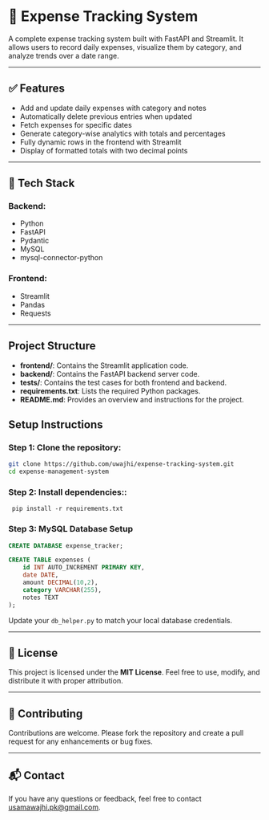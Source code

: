 
# 💸 Expense Tracking System

A complete expense tracking system built with FastAPI and Streamlit. It allows users to record daily expenses, visualize them by category, and analyze trends over a date range.

---

## ✅ Features

- Add and update daily expenses with category and notes
- Automatically delete previous entries when updated
- Fetch expenses for specific dates
- Generate category-wise analytics with totals and percentages
- Fully dynamic rows in the frontend with Streamlit
- Display of formatted totals with two decimal points

---

## 🧰 Tech Stack

### Backend:
- Python
- FastAPI
- Pydantic
- MySQL
- mysql-connector-python

### Frontend:
- Streamlit
- Pandas
- Requests

---

## Project Structure

- **frontend/**: Contains the Streamlit application code.
- **backend/**: Contains the FastAPI backend server code.
- **tests/**: Contains the test cases for both frontend and backend.
- **requirements.txt**: Lists the required Python packages.
- **README.md**: Provides an overview and instructions for the project.


## Setup Instructions

### Step 1: Clone the repository:
   ```bash
   git clone https://github.com/uwajhi/expense-tracking-system.git
   cd expense-management-system
   ```
### Step 2: Install dependencies::   
   ```commandline
    pip install -r requirements.txt
   ```

### Step 3: MySQL Database Setup
```sql
CREATE DATABASE expense_tracker;

CREATE TABLE expenses (
    id INT AUTO_INCREMENT PRIMARY KEY,
    date DATE,
    amount DECIMAL(10,2),
    category VARCHAR(255),
    notes TEXT
);
```
Update your `db_helper.py` to match your local database credentials.

---

## 🧾 License

This project is licensed under the **MIT License**. Feel free to use, modify, and distribute it with proper attribution.

---

## 🤝 Contributing

Contributions are welcome. Please fork the repository and create a pull request for any enhancements or bug fixes.

---

## 📬 Contact

If you have any questions or feedback, feel free to contact [usamawajhi.pk@gmail.com](mailto:usamawajhi.pk@gmail.com).
